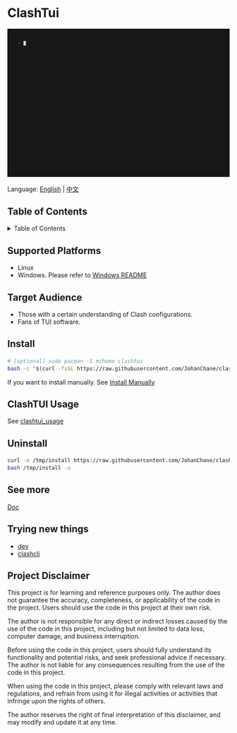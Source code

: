# ClashTui

![Demo](./Assets/clashtui_demo.gif)

Language: [English](./README.md) | [中文](./README_ZH.md)

## Table of Contents

<details>
<summary>Table of Contents</summary>
<!-- vim-markdown-toc GFM -->

* [Supported Platforms](#supported-platforms)
* [Target Audience](#target-audience)
* [Install](#install)
* [ClashTUI Usage](#clashtui-usage)
* [Uninstall](#uninstall)
* [See more](#see-more)
* [Trying new things](#trying-new-things)
* [Project Disclaimer](#project-disclaimer)

<!-- vim-markdown-toc -->
</details>

## Supported Platforms

- Linux
- Windows. Please refer to [Windows README](https://github.com/JohanChane/clashtui/blob/win/README.md)

## Target Audience

- Those with a certain understanding of Clash configurations.
- Fans of TUI software.

## Install

```sh
# [optional] sudo pacman -S mihomo clashtui
bash -c "$(curl -fsSL https://raw.githubusercontent.com/JohanChane/clashtui/refs/heads/main/install)"
```

If you want to install manually. See [Install Manually](./Doc/install_clashtui_manually.md)

## ClashTUI Usage

See [clashtui_usage](./Doc/clashtui_usage.md)

## Uninstall

```sh
curl -o /tmp/install https://raw.githubusercontent.com/JohanChane/clashtui/refs/heads/main/install
bash /tmp/install -u
```

## See more

[Doc](./Doc)

## Trying new things

- [dev](https://github.com/JohanChane/clashtui/tree/dev)
- [clashcli](https://github.com/JohanChane/clashtui/tree/aio)

## Project Disclaimer

This project is for learning and reference purposes only. The author does not guarantee the accuracy, completeness, or applicability of the code in the project. Users should use the code in this project at their own risk.

The author is not responsible for any direct or indirect losses caused by the use of the code in this project, including but not limited to data loss, computer damage, and business interruption.

Before using the code in this project, users should fully understand its functionality and potential risks, and seek professional advice if necessary. The author is not liable for any consequences resulting from the use of the code in this project.

When using the code in this project, please comply with relevant laws and regulations, and refrain from using it for illegal activities or activities that infringe upon the rights of others.

The author reserves the right of final interpretation of this disclaimer, and may modify and update it at any time.
